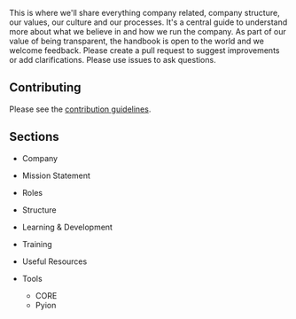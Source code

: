This is where we'll share everything company related, company structure, our values, our culture and our 
processes. It's a central guide to understand more about what we believe in and how we run the company. 
As part of our value of being transparent, the handbook is open to the world and we welcome feedback. 
Please create a pull request to suggest improvements or add clarifications. Please use issues to ask 
questions.

## Contributing

Please see the [contribution guidelines](CONTRIBUTING.md).

## Sections
 - Company
  - Mission Statement
  - Roles
  - Structure

 - Learning & Development
  - Training
  - Useful Resources
  
- Tools
  - CORE 
  - Pyion   
